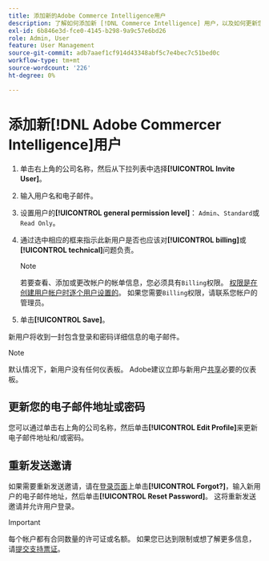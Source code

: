 ```yaml
---
title: 添加新的Adobe Commerce Intelligence用户
description: 了解如何添加新 [!DNL Commerce Intelligence] 用户，以及如何更新您的用户名或密码。
exl-id: 6b846e3d-fce0-4145-b298-9a9c57e6bd26
role: Admin, User
feature: User Management
source-git-commit: adb7aaef1cf914d43348abf5c7e4bec7c51bed0c
workflow-type: tm+mt
source-wordcount: '226'
ht-degree: 0%

---
```


# 添加新[!DNL Adobe Commercer Intelligence]用户

1. 单击右上角的公司名称，然后从下拉列表中选择&#x200B;**[!UICONTROL Invite User]**。
1. 输入用户名和电子邮件。
1. 设置用户的&#x200B;**[!UICONTROL general permission level]**： `Admin`、`Standard`或`Read Only`。
1. 通过选中相应的框来指示此新用户是否也应该对&#x200B;**[!UICONTROL billing]**&#x200B;或&#x200B;**[!UICONTROL technical]**&#x200B;问题负责。

   >[!NOTE]
   >
   >若要查看、添加或更改帐户的帐单信息，您必须具有`Billing`权限。 [权限是在创建用户帐户时逐个用户设置的](../../administrator/user-management/user-management.md)。 如果您需要`Billing`权限，请联系您帐户的管理员。

1. 单击&#x200B;**[!UICONTROL Save]**。

新用户将收到一封包含登录和密码详细信息的电子邮件。

>[!NOTE]
>
>默认情况下，新用户没有任何仪表板。 Adobe建议立即与新用户[共享](../../data-user/dashboards/share-dashboard-with-users.md)必要的仪表板。

## 更新您的电子邮件地址或密码

您可以通过单击右上角的公司名称，然后单击&#x200B;**[!UICONTROL Edit Profile]**&#x200B;来更新电子邮件地址和/或密码。

## 重新发送邀请

如果需要重新发送邀请，请在[登录页面](https://dashboard.rjmetrics.com/v2/session/create)上单击&#x200B;**[!UICONTROL Forgot?]**，输入新用户的电子邮件地址，然后单击&#x200B;**[!UICONTROL Reset Password]**。 这将重新发送邀请并允许用户登录。

>[!IMPORTANT]
>
>每个帐户都有合同数量的许可证或名额。 如果您已达到限制或想了解更多信息，请[提交支持票证](https://experienceleague.adobe.com/docs/commerce-knowledge-base/kb/troubleshooting/miscellaneous/mbi-service-policies.html?lang=zh-Hans)。
